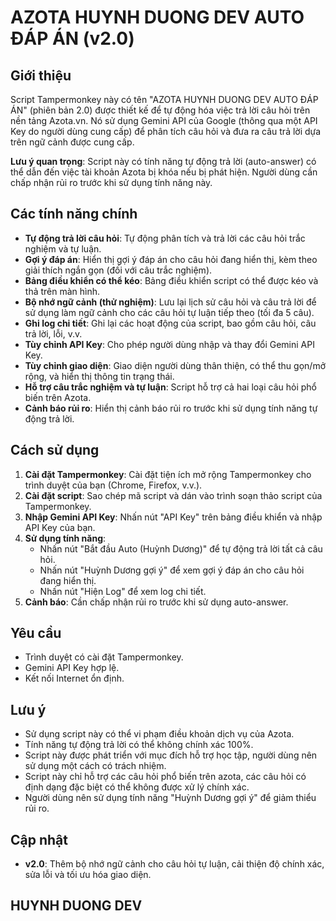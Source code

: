 # AZOTA HUYNH DUONG DEV AUTO ĐÁP ÁN (v2.0)

## Giới thiệu

Script Tampermonkey này có tên "AZOTA HUYNH DUONG DEV AUTO ĐÁP ÁN" (phiên bản 2.0) được thiết kế để tự động hóa việc trả lời câu hỏi trên nền tảng Azota.vn. Nó sử dụng Gemini API của Google (thông qua một API Key do người dùng cung cấp) để phân tích câu hỏi và đưa ra câu trả lời dựa trên ngữ cảnh được cung cấp.

**Lưu ý quan trọng**: Script này có tính năng tự động trả lời (auto-answer) có thể dẫn đến việc tài khoản Azota bị khóa nếu bị phát hiện. Người dùng cần chấp nhận rủi ro trước khi sử dụng tính năng này.

## Các tính năng chính

* **Tự động trả lời câu hỏi**: Tự động phân tích và trả lời các câu hỏi trắc nghiệm và tự luận.
* **Gợi ý đáp án**: Hiển thị gợi ý đáp án cho câu hỏi đang hiển thị, kèm theo giải thích ngắn gọn (đối với câu trắc nghiệm).
* **Bảng điều khiển có thể kéo**: Bảng điều khiển script có thể được kéo và thả trên màn hình.
* **Bộ nhớ ngữ cảnh (thử nghiệm)**: Lưu lại lịch sử câu hỏi và câu trả lời để sử dụng làm ngữ cảnh cho các câu hỏi tự luận tiếp theo (tối đa 5 câu).
* **Ghi log chi tiết**: Ghi lại các hoạt động của script, bao gồm câu hỏi, câu trả lời, lỗi, v.v.
* **Tùy chỉnh API Key**: Cho phép người dùng nhập và thay đổi Gemini API Key.
* **Tùy chỉnh giao diện**: Giao diện người dùng thân thiện, có thể thu gọn/mở rộng, và hiển thị thông tin trạng thái.
* **Hỗ trợ câu trắc nghiệm và tự luận**: Script hỗ trợ cả hai loại câu hỏi phổ biến trên Azota.
* **Cảnh báo rủi ro**: Hiển thị cảnh báo rủi ro trước khi sử dụng tính năng tự động trả lời.

## Cách sử dụng

1.  **Cài đặt Tampermonkey**: Cài đặt tiện ích mở rộng Tampermonkey cho trình duyệt của bạn (Chrome, Firefox, v.v.).
2.  **Cài đặt script**: Sao chép mã script và dán vào trình soạn thảo script của Tampermonkey.
3.  **Nhập Gemini API Key**: Nhấn nút "API Key" trên bảng điều khiển và nhập API Key của bạn.
4.  **Sử dụng tính năng**:
    * Nhấn nút "Bắt đầu Auto (Huỳnh Dương)" để tự động trả lời tất cả câu hỏi.
    * Nhấn nút "Huỳnh Dương gợi ý" để xem gợi ý đáp án cho câu hỏi đang hiển thị.
    * Nhấn nút "Hiện Log" để xem log chi tiết.
5.  **Cảnh báo**: Cần chấp nhận rủi ro trước khi sử dụng auto-answer.

## Yêu cầu

* Trình duyệt có cài đặt Tampermonkey.
* Gemini API Key hợp lệ.
* Kết nối Internet ổn định.

## Lưu ý

* Sử dụng script này có thể vi phạm điều khoản dịch vụ của Azota.
* Tính năng tự động trả lời có thể không chính xác 100%.
* Script này được phát triển với mục đích hỗ trợ học tập, người dùng nên sử dụng một cách có trách nhiệm.
* Script này chỉ hỗ trợ các câu hỏi phổ biến trên azota, các câu hỏi có định dạng đặc biệt có thể không được xử lý chính xác.
* Người dùng nên sử dụng tính năng "Huỳnh Dương gợi ý" để giảm thiểu rủi ro.

## Cập nhật

* **v2.0**: Thêm bộ nhớ ngữ cảnh cho câu hỏi tự luận, cải thiện độ chính xác, sửa lỗi và tối ưu hóa giao diện.
## HUYNH DUONG DEV

